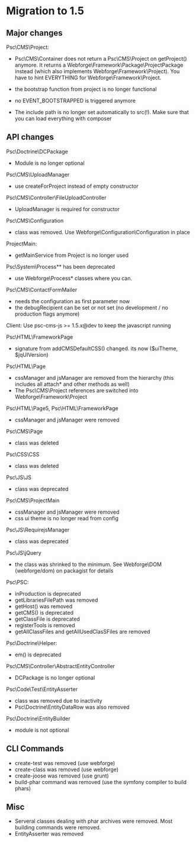 Migration to 1.5
====================

## Major changes

Psc\CMS\Project:
  - Psc\CMS\Container does not return a Psc\CMS\Project on getProject() anymore. It returns a Webforge\Framework\Package\ProjectPackage instead (which also implements Webforge\Framework\Project). You have to  hint EVERYTHING for Webforge\Framework\Project.
  - the bootstrap function from project is no longer functional
  - no EVENT_BOOTSTRAPPED is triggered anymore

- The include path is no longer set automatically to src(!). Make sure that you can load everything with composer

## API changes

Psc\Doctrine\DCPackage
- Module is no longer optional

Psc\CMS\UploadManager
- use createForProject instead of empty constructor

Psc\CMS\Controller\FileUploadController
- UploadManager is required for constructor

Psc\CMS\Configuration
- class was removed. Use Webforge\Configuration\Configuration in place

ProjectMain:
 - getMainService from Project is no longer used

Psc\System\Process** has been deprecated
- use Webforge\Process\* classes where you can.

Psc\CMS\ContactFormMailer
- needs the configuration as first parameter now
- the debugRecipient can be set or not set (no development / no production flags anymore)

Client:
Use psc-cms-js >= 1.5.x@dev to keep the javascript running 

Psc\HTML\FrameworkPage
  - signature from addCMSDefaultCSS() changed. its now ($uiTheme, $jqUIVersion)

Psc\HTML\Page
  - cssManager and jsManager are removed from the hierarchy (this includes all attach* and other methods as well)
  - The Psc\CMS\Project references are switched into Webforge\Framework\Project

Psc\HTML\Page5, Psc\HTML\FrameworkPage
  - cssManager and jsManager were removed

Psc\CMS\Page
  - class was deleted

Psc\CSS\CSS
  - class was deleted

Psc\JS\JS
  - class was deprecated

Psc\CMS\ProjectMain
  - cssManager and jsManager were removed
  - css ui theme is no longer read from config

Psc\JS\RequirejsManager
  - class was deprecated

Psc\JS\jQuery
  - the class was shrinked to the minimum. See Webforge\DOM (webforge/dom) on packagist for details

Psc\PSC:
  - inProduction is deprecated
  - getLibrariesFilePath was removed
  - getHost() was removed
  - getCMS() is deprecated
  - getClassFile is deprecated
  - registerTools is removed
  - getAllClassFiles and getAllUsedClasSFiles are removed

Psc\Doctrine\Helper:
  - em() is deprecated

Psc\CMS\Controller\AbstractEntityController
  - DCPackage is no longer optional

Psc\Code\Test\EntityAsserter
  - class was removed due to inactivity
  - Psc\Doctrine\EntityDataRow was also removed

Psc\Doctrine\EntityBuilder
  - module is not optional  

## CLI Commands  

  - create-test was removed (use webforge)
  - create-class was removed (use webforge)
  - create-joose was removed (use grunt)
  - build-phar command was removed (use the symfony compiler to build phars)

## Misc

  - Serveral classes dealing with phar archives were removed. Most building commands were removed.
  - EntityAsserter was removed
